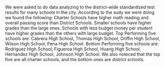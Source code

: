 We were asked to do data analyzing to the district-wide standardized test results for many schools in the city.
According to the sudy we were doing we found the following:
Charter Schools have higher math reading and overall passing score than District Schools.
Smaller schools have higher grades than the large ones. 
Schools with less budget money per student have higher grades than the others with large budget.
Top Performing five schools are: Cabrera High School, Thomas High School, Griffin High School, Wilson High School, Pena High School.
Bottom Performing five schools are: Rodriguez High School, Figueroa High School, Huang High School, Hernandez High School, Johnson High School.
We also noteced that the top five are all charter schools, and the bottom ones are district schools. 
